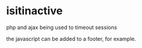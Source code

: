 # isitinactive
php and ajax being used to timeout sessions<br />

the javascript can be added to a footer, for example.
